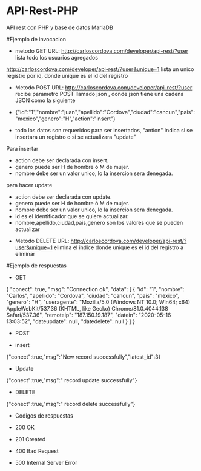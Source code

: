# API-Rest-PHP
API rest con PHP y base de datos MariaDB

#Ejemplo de invocacion

* metodo GET
URL: http://carloscordova.com/developer/api-rest/?user
lista todo los usuarios agregados

http://carloscordova.com/developer/api-rest/?user&unique=1
lista un unico registro por id, donde unique es el id del registro

* Metodo POST 
URL: http://carloscordova.com/developer/api-rest/?user
recibe parametro POST llamado json , donde json tiene una cadena JSON como la siguiente

-  {"id":"1","nombre":"juan","apellido":"Cordova","ciudad":"cancun","pais":"mexico","genero":"H","action":"insert"}

-  todo los datos son requeridos para ser insertados, "antion" indica si se insertara un registro o si se actualizara "update"

Para insertar
-  action debe ser declarada con insert.
-  genero puede ser H de hombre ó M de mujer.
-  nombre debe ser un valor unico, lo la insercion sera denegada.

para hacer update
-  action debe ser declarada con update.
-  genero puede ser H de hombre ó M de mujer.
-  nombre debe ser un valor unico, lo la insercion sera denegada.
-  id es el identificador que se quiere actualizar.
- nombre,apellido,ciudad,pais,genero son los valores que se pueden actualizar

* Metodo DELETE
URL: http://carloscordova.com/developer/api-rest/?user&unique=1
elimina el indice donde unique es el id del registro a eliminar

#Ejemplo de respuestas
 * GET
 
 {
  "conect": true,
  "msg": "Connection ok",
  "data": [
    {
      "id": "1",
      "nombre": "Carlos",
      "apellido": "Cordova",
      "ciudad": "cancun",
      "pais": "mexico",
      "genero": "H",
      "useragente": "Mozilla/5.0 (Windows NT 10.0; Win64; x64) AppleWebKit/537.36 (KHTML, like Gecko) Chrome/81.0.4044.138 Safari/537.36",
      "remoteip": "187.150.19.187",
      "datein": "2020-05-16 13:03:52",
      "dateupdate": null,
      "datedelete": null
    }
  ]
}
* POST

- insert

{"conect":true,"msg":"New record  successfully","latest_id":3}

- Update

{"conect":true,"msg":" record update successfully"}

* DELETE

{"conect":true,"msg":" record delete successfully"}

* Codigos de respuestas

* 200 OK
* 201 Created
* 400 Bad Request
* 500 Internal Server Error

